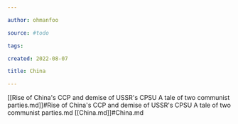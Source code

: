 ```yaml
---

author: ohmanfoo

source: #todo

tags: 

created: 2022-08-07

title: China

---
```

[[Rise of China's CCP and demise of USSR's CPSU A tale of two communist parties.md]]#Rise of China's CCP and demise of USSR's CPSU A tale of two communist parties.md
[[China.md]]#China.md